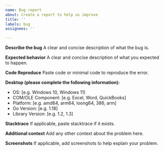 ```yaml
---
name: Bug report
about: Create a report to help us improve
title: ''
labels: bug
assignees: ''

---
```


**Describe the bug**
A clear and concise description of what the bug is.

**Expected behavior**
A clear and concise description of what you expected to happen.

**Code Reproduce**
Paste code or minimal code to reproduce the error.

**Desktop (please complete the following information):**
 - OS: [e.g. Windows 10, Windows 11]
 - COM/OLE Component: [e.g. Excel, Word, QuickBooks]
 - Platform: [e.g. amd64, arm64, loong64, 386, arm]
 - Go Version: [e.g. 1.18]
 - Library Version: [e.g. 1.2, 1.3]

**Stacktrace**
If applicable, paste stacktrace if it exists.

**Additional context**
Add any other context about the problem here.

**Screenshots**
If applicable, add screenshots to help explain your problem.
